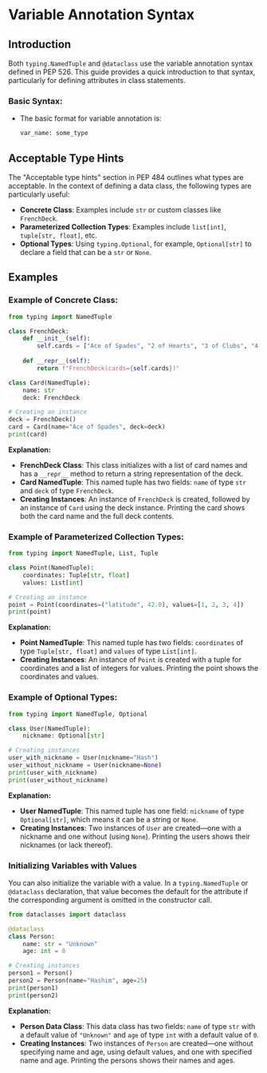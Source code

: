 # Variable Annotation Syntax

## Introduction
Both `typing.NamedTuple` and `@dataclass` use the variable annotation syntax defined in PEP 526. This guide provides a quick introduction to that syntax, particularly for defining attributes in class statements.

### Basic Syntax:
- The basic format for variable annotation is:
  ```python
  var_name: some_type
  ```

## Acceptable Type Hints
The "Acceptable type hints" section in PEP 484 outlines what types are acceptable. In the context of defining a data class, the following types are particularly useful:
- **Concrete Class**: Examples include `str` or custom classes like `FrenchDeck`.
- **Parameterized Collection Types**: Examples include `list[int]`, `tuple[str, float]`, etc.
- **Optional Types**: Using `typing.Optional`, for example, `Optional[str]` to declare a field that can be a `str` or `None`.

## Examples

### Example of Concrete Class:
```python
from typing import NamedTuple

class FrenchDeck:
    def __init__(self):
        self.cards = ["Ace of Spades", "2 of Hearts", "3 of Clubs", "4 of Diamonds"]
    
    def __repr__(self):
        return f"FrenchDeck(cards={self.cards})"

class Card(NamedTuple):
    name: str
    deck: FrenchDeck

# Creating an instance
deck = FrenchDeck()
card = Card(name="Ace of Spades", deck=deck)
print(card)
```

**Explanation:**
- **FrenchDeck Class**: This class initializes with a list of card names and has a `__repr__` method to return a string representation of the deck.
- **Card NamedTuple**: This named tuple has two fields: `name` of type `str` and `deck` of type `FrenchDeck`.
- **Creating Instances**: An instance of `FrenchDeck` is created, followed by an instance of `Card` using the deck instance. Printing the card shows both the card name and the full deck contents.

### Example of Parameterized Collection Types:
```python
from typing import NamedTuple, List, Tuple

class Point(NamedTuple):
    coordinates: Tuple[str, float]
    values: List[int]

# Creating an instance
point = Point(coordinates=("latitude", 42.0), values=[1, 2, 3, 4])
print(point)
```

**Explanation:**
- **Point NamedTuple**: This named tuple has two fields: `coordinates` of type `Tuple[str, float]` and `values` of type `List[int]`.
- **Creating Instances**: An instance of `Point` is created with a tuple for coordinates and a list of integers for values. Printing the point shows the coordinates and values.

### Example of Optional Types:
```python
from typing import NamedTuple, Optional

class User(NamedTuple):
    nickname: Optional[str]

# Creating instances
user_with_nickname = User(nickname="Hash")
user_without_nickname = User(nickname=None)
print(user_with_nickname)
print(user_without_nickname)
```

**Explanation:**
- **User NamedTuple**: This named tuple has one field: `nickname` of type `Optional[str]`, which means it can be a string or `None`.
- **Creating Instances**: Two instances of `User` are created—one with a nickname and one without (using `None`). Printing the users shows their nicknames (or lack thereof).

### Initializing Variables with Values
You can also initialize the variable with a value. In a `typing.NamedTuple` or `@dataclass` declaration, that value becomes the default for the attribute if the corresponding argument is omitted in the constructor call.

```python
from dataclasses import dataclass

@dataclass
class Person:
    name: str = "Unknown"
    age: int = 0

# Creating instances
person1 = Person()
person2 = Person(name="Hashim", age=25)
print(person1)
print(person2)
```

**Explanation:**
- **Person Data Class**: This data class has two fields: `name` of type `str` with a default value of `"Unknown"` and `age` of type `int` with a default value of `0`.
- **Creating Instances**: Two instances of `Person` are created—one without specifying name and age, using default values, and one with specified name and age. Printing the persons shows their names and ages.

